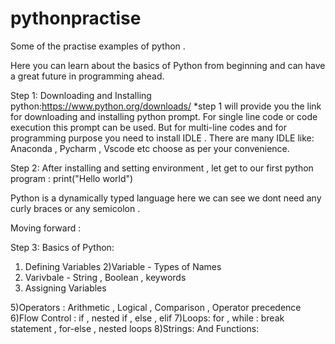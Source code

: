 # pythonpractise
Some of the practise examples of python .  

Here you can learn about the basics of Python from beginning and can have a great future in programming ahead.


Step 1:
Downloading and Installing python:https://www.python.org/downloads/
*step 1 will provide you the link for downloading and installing python prompt. For single line code or code execution this prompt can be used.
But for multi-line codes and for programming purpose you need to install IDLE . 
There are many IDLE like: Anaconda , Pycharm , Vscode etc choose as per your convenience.

Step 2: 
After installing and setting environment , let get to our first python program :
print("Hello world")

Python is a dynamically typed language here we can see we dont need any curly braces or any semicolon .

Moving forward :

Step 3:
Basics of Python:

1) Defining Variables
2)Variable - Types of Names
3) Varivbale - String , Boolean , keywords
4) Assigning Variables

5)Operators : Arithmetic , Logical , Comparison , Operator precedence
6)Flow Control : if , nested if , else , elif
7)Loops: for , while : break statement , for-else , nested loops
8)Strings: And Functions:

